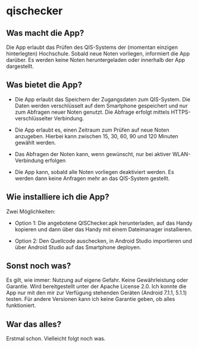 # qischecker

## Was macht die App?

Die App erlaubt das Prüfen des QIS-Systems der (momentan einzigen hinterlegten) Hochschule. Sobald neue Noten vorliegen, informiert die App darüber. Es werden keine Noten heruntergeladen oder innerhalb der App dargestellt.

## Was bietet die App?

* Die App erlaubt das Speichern der Zugangsdaten zum QIS-System. Die Daten werden verschlüsselt auf dem Smartphone gespeichert und nur zum Abfragen neuer Noten genutzt. Die Abfrage erfolgt mittels HTTPS-verschlüsselter Verbindung.

* Die App erlaubt es, einen Zeitraum zum Prüfen auf neue Noten anzugeben. Hierbei kann zwischen 15, 30, 60, 90 und 120 Minuten gewählt werden.

* Das Abfragen der Noten kann, wenn gewünscht, nur bei aktiver WLAN-Verbindung erfolgen

* Die App kann, sobald alle Noten vorliegen deaktiviert werden. Es werden dann keine Anfragen mehr an das QIS-System gestellt. 

## Wie installiere ich die App?

Zwei Möglichkeiten:

* Option 1: Die angebotene QISChecker.apk herunterladen, auf das Handy kopieren und dann über das Handy mit einem Dateimanager installieren.

* Option 2: Den Quellcode auschecken, in Android Studio importieren und über Android Studio auf das Smartphone deployen. 

## Sonst noch was?

Es gilt, wie immer: Nutzung auf eigene Gefahr. Keine Gewährleistung oder Garantie. Wird bereitgestellt unter der Apache License 2.0.
Ich konnte die App nur mit den mir zur Verfügung stehenden Geräten (Android 7.1.1, 5.1.1) testen. Für andere Versionen kann ich keine Garantie geben, ob alles funktioniert.

## War das alles?

Erstmal schon. Vielleicht folgt noch was. 
